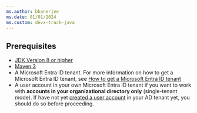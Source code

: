 ```yaml
---
ms.author: bbanerjee
ms.date: 01/01/2024
ms.custom: devx-track-java
---
```


## Prerequisites

- [JDK Version 8 or higher](https://jdk.java.net/8/)
- [Maven 3](https://maven.apache.org/download.cgi)
- A Microsoft Entra ID tenant. For more information on how to get a Microsoft Entra ID tenant, see [How to get a Microsoft Entra ID tenant](/entra/identity-platform/quickstart-create-new-tenant)
- A user account in your own Microsoft Entra ID tenant if you want to work with **accounts in your organizational directory only** (single-tenant mode). If have not yet [created a user account](/entra/fundamentals/add-users) in your AD tenant yet, you should do so before proceeding.